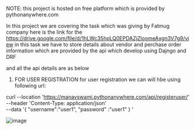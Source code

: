 NOTE: this project is hosted on free platform which is provided by pythonanywhere.com

In this project we are covering the task which was giving by Fatmug company 
here is the link for the https://drive.google.com/file/d/1hLWc35hpLQ0EPDAZjZloomeAxgn3V7g9/view
in this task we have to store details about vendor and perchase order information which are provided by the api which develop using Dajngo and DRF 

and all the api details are as below 

1. FOR USER REGISTRATION 
for user registration  we can will hbe using following url:


curl --location 'https://manavswami.pythonanywhere.com/api/registeruser/' \
--header 'Content-Type: application/json' \
--data '{
    "username":"user1",
    "password" :"user1"
}
'





![image](https://github.com/manavswami/fatmug/assets/24460055/8aa99f8b-2e03-4fe1-a2e6-1dea8753f9cc)

